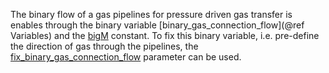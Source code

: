 The binary flow of a gas pipelines for pressure driven gas transfer is enables through the binary variable [binary\_gas\_connection\_flow](@ref Variables) and the [bigM](@ref) constant.
To fix this binary variable, i.e. pre-define the direction of gas through the pipelines, the [fix\_binary\_gas\_connection\_flow](@ref) parameter can be used.
